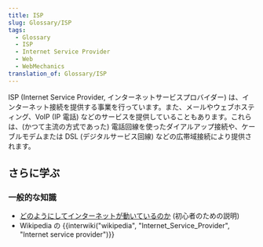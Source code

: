 ```yaml
---
title: ISP
slug: Glossary/ISP
tags:
  - Glossary
  - ISP
  - Internet Service Provider
  - Web
  - WebMechanics
translation_of: Glossary/ISP
---
```

ISP (Internet Service Provider, インターネットサービスプロバイダー) は、インターネット接続を提供する事業を行っています。また、メールやウェブホスティング、VoIP (IP 電話) などのサービスを提供していることもあります。これらは、(かつて主流の方式であった) 電話回線を使ったダイアルアップ接続や、ケーブルモデムまたは DSL (デジタルサービス回線) などの広帯域接続により提供されます。

## さらに学ぶ

### 一般的な知識

- [どのようにしてインターネットが動いているのか](/ja/Learn/How_the_Internet_works) (初心者のための説明)
- Wikipedia の {{interwiki("wikipedia", "Internet_Service_Provider", "Internet service provider")}}

